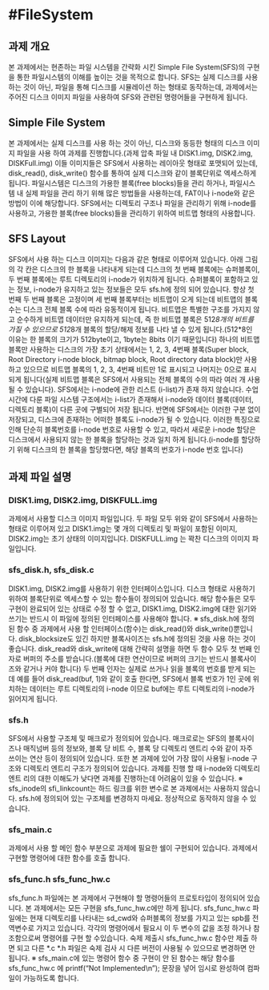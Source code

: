 #FileSystem
==============
## 과제 개요

본 과제에서는 현존하는 파일 시스템을 간략화 시킨 Simple File System(SFS)의 구현을 통한
파일시스템의 이해를 높이는 것을 목적으로 합니다. SFS는 실제 디스크를 사용 하는 것이 아닌, 파일을
통해 디스크를 시뮬레이션 하는 형태로 동작하는데, 과제에서는 주어진 디스크 이미지 파일을 사용하여
SFS와 관련된 명령어들을 구현하게 됩니다.

## Simple File System

본 과제에서는 실제 디스크를 사용 하는 것이 아닌, 디스크와 동등한 형태의 디스크 이미지 파일을
사용 하여 과제를 진행합니다.(과제 압축 파일 내 DISK1.img, DISK2.img, DISKFull.img) 이들 이미지들은
SFS에서 사용하는 레이아웃 형태로 포맷되어 있는데, disk_read(), disk_write() 함수를 통하여 실제
디스크와 같이 블록단위로 엑세스하게 됩니다. 파일시스템은 디스크의 가용한 블록(free blocks)들을 관리
하거나, 파일시스템 내 실제 파일을 관리 하기 위해 많은 방법들을 사용하는데, FAT이나 i-node와 같은
방법이 이에 해당합니다. SFS에서는 디렉토리 구조나 파일을 관리하기 위해 i-node를 사용하고, 가용한
블록(free blocks)들을 관리하기 위하여 비트맵 형태의 사용합니다. 

## SFS Layout

SFS에서 사용 하는 디스크 이미지는 다음과 같은 형태로 이루어져 있습니다. 아래 그림의 각 칸은
디스크의 한 블록을 나타내게 되는데 디스크의 첫 번째 블록에는 슈퍼블록이, 두 번째 블록에는 루트
디렉토리의 i-node가 위치하게 됩니다. 슈퍼블록이 포함하고 있는 정보, i-node가 유지하고 있는 정보들은
모두 sfs.h에 정의 되어 있습니다. 항상 첫 번째 두 번째 블록은 고정이며 세 번째 블록부터는 비트맵이
오게 되는데 비트맵의 블록 수는 디스크 전체 블록 수에 따라 유동적이게 됩니다. 비트맵은 특별한 구조를
가지지 않고 순수하게 비트맵 데이터만 유지하게 되는데, 즉 한 비트맵 블록은 512*8개의 비트를 가질 수
있으므로 512*8개 블록의 할당/해제 정보를 나타 낼 수 있게 됩니다.(512*8인 이유는 한 블록의
크기가 512byte이고, 1byte는 8bits 이기 때문입니다) 하나의 비트맵 블록만 사용하는 디스크의 가장
초기 상태에서는 1, 2, 3, 4번째 블록(Super block, Root Directory i-node block, bitmap block, Root
directory data block)만 사용 하고 있으므로 비트맵 블록의 1, 2, 3, 4번째 비트만 1로 표시되고 
나머지는 0으로 표시되게 됩니다(실제 비트맵 블록은 SFS에서 사용되는 전체 블록의 수의 따라 여러
개 사용 될 수 있습니다). SFS에서는 i-node에 관한 리스트 (i-list)가 존재 하지 않습니다. 수업시간에 다룬 파일 시스템 구조에서는 i-list가 존재해서 i-node와 데이터 블록(데이터, 디렉토리 블록)이 다른 곳에 구별되어 저장 됩니다. 반면에 SFS에서는 이러한 구분 없이 저장되고, 디스크에 존재하는 어떠한 블록도 i-node가 될 수 있습니다. 이러한 특징으로 인해 단순히
블록번호를 i-node 번호로 사용할 수 있고, 따라서 새로운 i-node 할당은 디스크에서 사용되지 않는
한 블록을 할당하는 것과 일치 하게 됩니다.(i-node를 할당하기 위해 디스크의 한 블록을
할당했다면, 해당 블록의 번호가 i-node 번호 입니다)

## 과제 파일 설명

### DISK1.img, DISK2.img, DISKFULL.img
과제에서 사용할 디스크 이미지 파일입니다. 두 파일 모두 위와 같이 SFS에서 사용하는 형태로
이루어져 있고 DISK1.img는 몇 개의 디렉토리 및 파일이 포함된 이미지, DISK2.img는 초기 상태의
이미지입니다. DISKFULL.img 는 꽉찬 디스크의 이미지 파일입니다.

### sfs_disk.h, sfs_disk.c
DISK1.img, DISK2.img를 사용하기 위한 인터페이스입니다. 디스크 형태로 사용하기 위하여 블록단위로
엑세스할 수 있는 함수들이 정의되어 있습니다. 해당 함수들은 모두 구현이 완료되어 있는 상태로 수정
할 수 없고, DISK1.img, DISK2.img에 대한 읽기와 쓰기는 반드시 이 파일에 정의된 인터페이스를
사용해야 합니다. ※ sfs_disk.h에 정의된 함수 중 과제에서 사용 할 인터페이스(함수)는 disk_read()와
disk_write()뿐입니다. disk_blocksize도 있긴 하지만 블록사이즈는 sfs.h에 정의된 것을 사용 하는 것이
좋습니다. disk_read와 disk_write에 대해 간략히 설명을 하면 두 함수 모두 첫 번째 인자로 버퍼의
주소를 받습니다.(블록에 대한 연산이므로 버퍼의 크기는 반드시 블록사이즈와 같거나 커야 합니다) 두
번째 인자는 실제로 쓰거나 읽을 블록의 번호를 받게 되는데 예를 들어 disk_read(buf, 1)와 같이 호출
한다면, SFS에서 블록 번호가 1인 곳에 위치하는 데이터는 루트 디렉토리의 i-node 이므로 buf에는
루트 디렉토리의 i-node가 읽어지게 됩니다.

### sfs.h
SFS에서 사용할 구조체 및 매크로가 정의되어 있습니다. 매크로로는 SFS의 블록사이즈나 매직넘버 등의
정보와, 블록 당 비트 수, 블록 당 디렉토리 엔트리 수와 같이 자주 쓰이는 연산 등이 정의되어
있습니다. 또한 본 과제에 있어 가장 많이 사용될 i-node 구조와 디렉토리 엔트리 구조가 정의되어
있습니다. 과제를 진행 할 때 i-node와 디렉토리 엔트 리의 대한 이해도가 낮다면 과제를 진행하는데
어려움이 있을 수 있습니다. ※ sfs_inode의 sfi_linkcount는 하드 링크를 위한 변수로 본 과제에서는 사용하지 않습니다. sfs.h에
정의되어 있는 구조체를 변경하지 마세요. 정상적으로 동작하지 않을 수 있습니다.

### sfs_main.c
과제에서 사용 할 메인 함수 부분으로 과제에 필요한 쉘이 구현되어 있습니다. 과제에서 구현할
명령어에 대한 함수를 호출 합니다.

### sfs_func.h sfs_func_hw.c
sfs_func.h 파일에는 본 과제에서 구현해야 할 명령어들의 프로토타입이 정의되어 있습 니다. 본
과제에서는 모든 구현을 sfs_func_hw.c에만 하게 됩니다. sfs_func_hw.c 파일에는 현재 디렉토리를
나타내는 sd_cwd와 슈퍼블록의 정보를 가지고 있는 spb를 전역변수로 가지고 있습니다. 각각의
명령어에서 필요시 이 두 변수의 값을 조정 하거나 참조함으로써 명령어를 구현 할 수있습니다. 숙제
제출시 sfs_func_hw.c 함수만 제출 하면 되고 다른 *.c *.h 파일은 숙제 검사 시 다른 버전이 사용될
수 있으므로 변경하면 안 됩니다. ※ sfs_main.c에 있는 명령어 함수 중 구현이 안 된 함수는 해당 함수를 sfs_func_hw.c 에
printf(“Not Implemented\n”); 문장을 넣어 임시로 완성하여 컴파일이 가능하도록 합니다.
